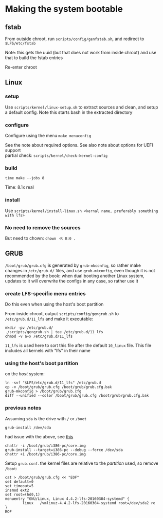 # Making the system bootable

## fstab

From outside chroot, run `scripts/config/genfstab.sh`, and redirect to `$LFS/etc/fstab`

Note: this gets the uuid (but that does not work from inside chroot) and use that to build the fstab entries

Re-enter chroot

## Linux

### setup

Use `scripts/kernel/linux-setup.sh` to extract sources and clean, and setup a default config. Note this starts bash in the extracted directory

### configure

Configure using the menu `make menuconfig`

See the note about required options. See also note about options for UEFI support  
partial check: `scripts/kernel/check-kernel-config`

### build

`time make --jobs 8`

Time: 8.1x real

### install

Use `scripts/kernel/install-linux.sh <kernal name, preferably something with lfs>`

### No need to remove the sources

But need to chown: `chown -R 0:0 .`

## GRUB

`/boot/grub/grub.cfg` is generated by `grub-mkconfig`, so rather make changes in `/etc/grub.d/` files, and use `grub-mkconfig`, even though it is not recommended by the book: when dual booting another Linux system, updates to it will overwrite the configs in any case, so rather use it

### create LFS-specific menu entries

Do this even when using the host's boot partition

From inside chroot, output `scripts/config/gengrub.sh` to `/etc/grub.d/11_lfs` and make it executable:

```
mkdir -pv /etc/grub.d/
./scripts/gengrub.sh | tee /etc/grub.d/11_lfs
chmod -v a+x /etc/grub.d/11_lfs
```

`11_lfs` is used here to sort this file after the default `10_linux` file. This file includes all kernels with "lfs" in their name

### using the host's boot partition

on the *host* system:

```
ln -svf "$LFS/etc/grub.d/11_lfs" /etc/grub.d
cp -v /boot/grub/grub.cfg /boot/grub/grub.cfg.bak
grub-mkconfig > /boot/grub/grub.cfg
diff --unified --color /boot/grub/grub.cfg /boot/grub/grub.cfg.bak
```

### previous notes

Assuming `sda` is the drive with `/` or `/boot`

`grub-install /dev/sda`

had issue with the above, see [this](https://wiki.archlinux.org/index.php/GRUB#Install_to_partition_or_partitionless_disk)

```
chattr -i /boot/grub/i386-pc/core.img
grub-install --target=i386-pc --debug --force /dev/sda
chattr +i /boot/grub/i386-pc/core.img
```

Setup `grub.conf`. the kernel files are relative to the *partition* used, so remove `/boot`:

```
cat > /boot/grub/grub.cfg << "EOF"
set default=0
set timeout=5
insmod ext2
set root=(hd0,1)
menuentry "GNU/Linux, Linux 4.4.2-lfs-20160304-systemd" {
        linux   /vmlinuz-4.4.2-lfs-20160304-systemd root=/dev/sda2 ro
}
EOF
```
